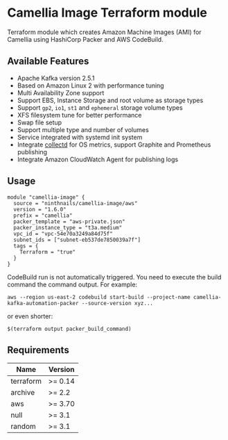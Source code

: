 # Camellia Image Terraform module

Terraform module which creates Amazon Machine Images (AMI) for Camellia using HashiCorp Packer and AWS CodeBuild.

## Available Features
* Apache Kafka version 2.5.1
* Based on Amazon Linux 2 with performance tuning 
* Multi Availability Zone support
* Support EBS, Instance Storage and root volume as storage types  
* Support `gp2`, `io1`, `st1` and `ephemeral` storage volume types
* XFS filesystem tune for better performance
* Swap file setup 
* Support multiple type and number of volumes
* Service integrated with systemd init system
* Integrate [collectd](https://collectd.org/) for OS metrics, support Graphite and Prometheus publishing
* Integrate Amazon CloudWatch Agent for publishing logs

## Usage

```hcl
module "camellia-image" {
  source = "ninthnails/camellia-image/aws"
  version = "1.6.0"
  prefix = "camellia"
  packer_template = "aws-private.json"
  packer_instance_type = "t3a.medium"
  vpc_id = "vpc-54e70a3249a84d75f"
  subnet_ids = ["subnet-eb537de7850039a7f"]
  tags = {
    Terraform = "true"
  }
}
```

CodeBuild run is not automatically triggered. You need to execute the build command the command output.
For example:

```shell
aws --region us-east-2 codebuild start-build --project-name camellia-kafka-automation-packer --source-version xyz...
```

or even shorter:
```shell
$(terraform output packer_build_command)
```

## Requirements

| Name      | Version |
|-----------|---------|
| terraform | >= 0.14 |
| archive   | >= 2.2  |
| aws       | >= 3.70 |
| null      | >= 3.1  |
| random    | >= 3.1  |
